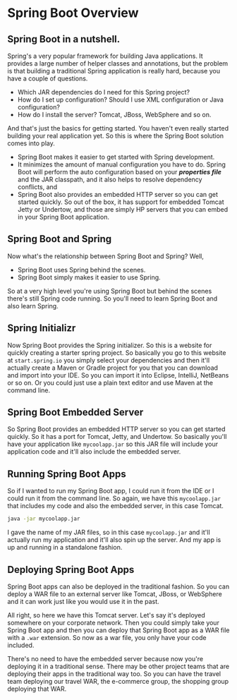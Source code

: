 # Spring Boot Overview

## Spring Boot in a nutshell.

Spring's a very popular framework for building Java applications. It provides a large number of helper classes and annotations, but the problem is that building a traditional Spring application is really hard, because you have a couple of questions.

  + Which JAR dependencies do I need for this Spring project?
  + How do I set up configuration? Should I use XML configuration or Java configuration?
  + How do I install the server? Tomcat, JBoss, WebSphere and so on.

And that's just the basics for getting started. You haven't even really started building your real application yet. So this is where the Spring Boot solution comes into play.

  + Spring Boot makes it easier to get started with Spring development.
  + It minimizes the amount of manual configuration you have to do. Spring Boot will perform the auto configuration based on your ***properties file*** and the JAR classpath, and it also helps to resolve dependency conflicts, and
  + Spring Boot also provides an embedded HTTP server so you can get started quickly. So out of the box, it has support for embedded Tomcat Jetty or Undertow, and those are simply HP servers that you can embed in your Spring Boot application.


## Spring Boot and Spring

Now what's the relationship between Spring Boot and Spring? Well, 

  + Spring Boot uses Spring behind the scenes.
  + Spring Boot simply makes it easier to use Spring. 

So at a very high level you're using Spring Boot but behind the scenes there's still Spring code running. So you'll need to learn Spring Boot and also learn Spring.


## Spring Initializr

Now Spring Boot provides the Spring initializer. So this is a website for quickly creating a starter spring project. So basically you go to this website at `start.spring.io` you simply select your dependencies and then it'll actually create a Maven or Gradle project for you that you can download and import into your IDE. So you can import it into Eclipse, IntelliJ, NetBeans or so on. Or you could just use a plain text editor and use Maven at the command line.


## Spring Boot Embedded Server

So Spring Boot provides an embedded HTTP server so you can get started quickly. So it has a port for Tomcat, Jetty, and Undertow. So basically you'll have your application like `mycoolapp.jar` so this JAR file will include your application code and it'll also include the embedded server.


## Running Spring Boot Apps

So if I wanted to run my Spring Boot app, I could run it from the IDE or I could run it from the command line. So again, we have this `mycoolapp.jar` that includes my code and also the embedded server, in this case Tomcat. 


```cmd
java -jar mycoolapp.jar

```

I gave the name of my JAR files, so in this case `mycoolapp.jar` and it'll actually run my application and it'll also spin up the server. And my app is up and running in a standalone fashion.


## Deploying Spring Boot Apps

Spring Boot apps can also be deployed in the traditional fashion. So you can deploy a WAR file to an external server like Tomcat, JBoss, or WebSphere and it can work just like you would use it in the past. 

All right, so here we have this Tomcat server. Let's say it's deployed somewhere on your corporate network. Then you could simply take your Spring Boot app and then you can deploy that Spring Boot app as a WAR file with a `.war` extension. So now as a war file, you only have your code included.

There's no need to have the embedded server because now you're deploying it in a traditional sense. There may be other project teams that are deploying their apps in the traditional way too. So you can have the travel team deploying our travel WAR, the e-commerce group, the shopping group deploying that WAR.
